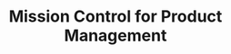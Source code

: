 ---
title: "Mission Control for Product Management"
projectName: "Skyjed"
description:
    [
        "Skyjed’s AI-powered end-to-end product platform brings together every data point across the entire product portfolio 
        and lifecycle into a single source of product truth. It gives product teams a new perspective on their portfolio and 
        a shortcut to discovering their best next move.",

        "Skyjed is a React-based web app that is used by companies to manage product lifecycles, as well as completing their 
        reporting and compliance obligations. The application was originally built on the ExtJS framework, and I have contributed to 
        the work to modernise, by recreating ExtJS components to React, as well as updating older components from class-based 
        to function-based in order to make use of the efficiencies that hooks provide.",
        
        "Another of my tasks was to implement automated testing using Cypress.io. I ensured that all core functionality was 
        covered by the test cases so that developer could be sure that their changes have not affected the main features 
        of the application. Due to the way that ExtReact renders components, it taught me a lot as I often had to create 
        overrides for some elements as by default they do not render suitable aria-labels or roles, which can make accessability 
        impossible, as well as causing tests to be brittle.",

        "Prior to my time at the company, deployments were done manually and were often quite time consuming. Having previous 
        experience with GitHub actions and CI/CD practices, I set up automated workflows for several of the different environments."
    ]

slug: skyjed
technologiesUsed: ["React", "Ext JS", "D3.js", "Redux", "React Router", "Cypress.io", "Storybook", "PostCSS", "AWS", "GitHub Actions"]
liveSite: "https://www.skyjed.com/"
---